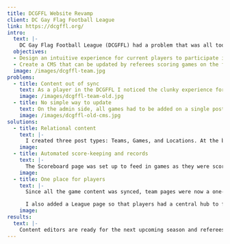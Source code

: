```yaml
---
title: DCGFFL Website Revamp
client: DC Gay Flag Football League
link: https://dcgffl.org/ 
intro: 
  text: |-
    DC Gay Flag Football League (DCGFFL) had a problem that was all too familiar for me: They had a Wordpress site that fell out of updates and was not intuitive to edit content for admins nor was the user experience ideal for prospective and current players. I was able to give them a website that was built to last, easy to edit content, and able to provide a linear experience for current players. Though there are many facets to DCGFFL.org, let's look at the current player experience in the League section of the site. 
  objectives: 
  - Design an intuitive experience for current players to participate in the league both on and off field.
  - Create a CMS that can be updated by referees scoring games on the field as well as board members scheduling the seasons at home.
  image: /images/dcgffl-team.jpg
problems: 
  - title: Content out of sync
    text: As a player in the DCGFFL I noticed the clunky experience for current league players looking for games and playoff results. There was a scoreboard page, a schedule page, a team page, but no syncing between them outside of hyperlinks to the team pages from the other pages. Further complicating matters, the league played in multiple locations due to field conditions and there was no clear communication to users outside of hoping their captains conveyed the info to them.
    image: /images/dcgffl-team-old.jpg
  - title: No simple way to update
    text: On the admin side, all games had to be added on a single post for each week after they happened for the scoreboard page separately from the schedule page. So not only were the content editors have to wait until all games were concluded to add them to the scoreboard, but there was also no way to add the games ahead of time. 
    image: /images/dcgffl-old-cms.jpg
solutions: 
  - title: Relational content
    text: |-
      I created three post types: Teams, Games, and Locations. At the beginning of each season, content editors will add the teams, then their respective games where they would select the team they added from a dropdown of team pages. Then they could add a location from the Locations dropdown so they wouldn't have to add the address and details a bunch of times over.
    image: 
  - title: Automated score-keeping and records
    text: |-
      The Scoreboard page was set up to feed in games as they were scored. This way content editors could enter the games for the season ahead of time and when I game score was entered through the mobile-friendly Foresty.io CMS, they would populate immediately on the scoreboard page. Wins and losses are automatically determined as well as records through the ease of coding in Liquid versus the former,cumbersome PHP of Wordpress. 
    image:   
  - title: One place for players
    text: |-
      Since all the game content was synced, team pages were now a one-stop shop for checking for results, seeing who your teammates are, seeing rankings, planning for upcoming matches. 

      I also added a League page so that players had a central hub to find out info about the season. For the content editors, they simply updated the season and week data to create site wide conditions of what results are shown throughout the site. 
    image:     
results: 
  text: |-
    Content editors are ready for the next upcoming season and referees will be able to score games live from the field. Now my beloved and sorely missed flag football league will have an updated site that can be edited without headaches. 
---
```

